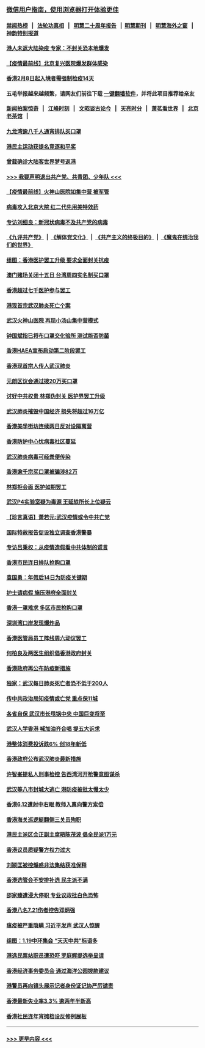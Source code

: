 ### [微信用户指南，使用浏览器打开体验更佳](https://github.com/gfw-breaker/banned-news1/blob/master/indexes/wechat-guide.md?t=0)
#### [禁闻热榜](热点新闻.md?t=0)  &nbsp;&nbsp;|&nbsp;&nbsp; [法轮功真相](https://github.com/gfw-breaker/truth/blob/master/README.md?t=0) &nbsp;&nbsp;|&nbsp;&nbsp; [明慧二十周年报告](https://github.com/gfw-breaker/mh-reports/blob/master/README.md?t=0) &nbsp;&nbsp;|&nbsp;&nbsp;[明慧期刊](https://github.com/gfw-breaker/mh-qikan) &nbsp;&nbsp;|&nbsp;&nbsp; [明慧海外之窗](https://github.com/gfw-breaker/mh-news/blob/master/README.md?t=0) &nbsp;&nbsp;|&nbsp;&nbsp; [神韵特别报道](https://github.com/gfw-breaker/mh-news/blob/master/shenyun.md?t=0)
#### [港人未返大陆染疫 专家：不封关恐本地爆发](../pages/nsc415/n11848021.md?t=02070444) 
#### [【疫情最前线】北京复兴医院爆发群体感染](../pages/nsc415/n11847626.md?t=02070444) 
#### [香港2月8日起入境者需强制检疫14天](../pages/nsc415/n11847658.md?t=02070444) 
#### 五毛举报越来越频繁，请网友们前往下载 [一键翻墙软件](https://github.com/gfw-breaker/ssr-accounts)，并将此项目推荐给亲友
#### [新闻拍案惊奇](https://github.com/gfw-breaker/banned-news1/blob/master/pages/link4.md) &nbsp;&nbsp;|&nbsp;&nbsp; [江峰时刻](https://github.com/gfw-breaker/banned-news1/blob/master/pages/link4.md) &nbsp;&nbsp;|&nbsp;&nbsp; [文昭谈古论今](https://github.com/gfw-breaker/banned-news1/blob/master/pages/link4.md) &nbsp;&nbsp;|&nbsp;&nbsp; [天亮时分](https://github.com/gfw-breaker/banned-news1/blob/master/pages/link4.md) &nbsp;&nbsp;|&nbsp;&nbsp; [萧茗看世界](https://github.com/gfw-breaker/banned-news1/blob/master/pages/link4.md) &nbsp;&nbsp;|&nbsp;&nbsp; [北京老茶馆](https://github.com/gfw-breaker/banned-news1/blob/master/pages/link4.md) &nbsp;&nbsp;|&nbsp;&nbsp; 
#### [九龙湾逾八千人通宵排队买口罩](../pages/nsc415/n11847647.md?t=02070444) 
#### [港民主运动获提名竞逐和平奖](../pages/nsc415/n11847633.md?t=02070444) 
#### [曾载确诊大陆客世界梦号返港](../pages/nsc415/n11847608.md?t=02070444) 
#### [>>> 我要声明退出共产党、共青团、少年队 <<<](https://github.com/begood0513/goodnews/blob/master/quit/letter.md) 
#### [【疫情最前线】火神山医院如集中营 被军管](../pages/nsc415/n11847524.md?t=02070444) 
#### [病毒攻入北京大院 红二代先用美特效药](../pages/nsc415/n11847427.md?t=02070444) 
#### [专访刘细良：新冠状病毒不及共产党的病毒](../pages/nsc415/n11847164.md?t=02070444) 
#### [《九评共产党》](https://github.com/begood0513/9ping.md/blob/master/README.md) &nbsp;|&nbsp; [《解体党文化》](../../../../jtdwh.md/blob/master/README.md)  &nbsp;|&nbsp; [《共产主义的终极目的》](../../../../gczydzjmd.md/blob/master/README.md) &nbsp;|&nbsp; [《魔鬼在统治我们的世界》](../../../../mgztzwmdsj.md/blob/master/README.md) 
#### [组图：香港医护罢工升级 要求全面封关抗疫](../pages/nsc415/n11844107.md?t=02070444) 
#### [澳门赌场关闭十五日 台湾周四实名制买口罩](../pages/nsc415/n11845083.md?t=02070444) 
#### [香港超过七千医护参与罢工](../pages/nsc415/n11845051.md?t=02070444) 
#### [港现首宗武汉肺炎死亡个案](../pages/nsc415/n11844998.md?t=02070444) 
#### [武汉火神山医院 再现小汤山集中营模式](../pages/nsc415/n11844763.md?t=02070444) 
#### [钟国斌指已将布口罩交化验所 测试能否防菌](../pages/nsc415/n11842783.md?t=02070444) 
#### [香港HAEA宣布启动第二阶段罢工](../pages/nsc415/n11842723.md?t=02070444) 
#### [香港现首宗人传人武汉肺炎](../pages/nsc415/n11842766.md?t=02070444) 
#### [元朗区议会通过拨20万买口罩](../pages/nsc415/n11842754.md?t=02070444) 
#### [讨好中共权贵 林郑伪封关 医护界罢工升级](../pages/nsc415/n11842359.md?t=02070444) 
#### [武汉肺炎摧毁中国经济 损失将超过16万亿](../pages/nsc415/n11839723.md?t=02070444) 
#### [香港美孚街坊连续两日反对设隔离营](../pages/nsc415/n11839962.md?t=02070444) 
#### [香港防护中心忧病毒社区蔓延](../pages/nsc415/n11839933.md?t=02070444) 
#### [武汉肺炎病毒可经粪便传染](../pages/nsc415/n11839939.md?t=02070444) 
#### [香港逾千宗买口罩被骗涉82万](../pages/nsc415/n11839914.md?t=02070444) 
#### [林郑拒会面 医护如期罢工](../pages/nsc415/n11839892.md?t=02070444) 
#### [武汉P4实验室疑为毒源 王延轶所长上位疑云](../pages/nsc415/n11835543.md?t=02070444) 
#### [【珍言真语】萧若元:武汉疫情或令中共亡党](../pages/nsc415/n11829394.md?t=02070444) 
#### [国际特赦报告促设独立调查香港警暴](../pages/nsc415/n11833845.md?t=02070444) 
#### [专访吕秉权：从疫情造假看中共体制的谎言](../pages/nsc415/n11833813.md?t=02070444) 
#### [香港市民连日排队抢购口罩](../pages/nsc415/n11833794.md?t=02070444) 
#### [袁国勇：年假后14日为防疫关键期](../pages/nsc415/n11831088.md?t=02070444) 
#### [护士请病假 施压港府全面封关](../pages/nsc415/n11831030.md?t=02070444) 
#### [香港一罩难求 多区市民抢购口罩](../pages/nsc415/n11831002.md?t=02070444) 
#### [深圳湾口岸发现爆炸品](../pages/nsc415/n11828802.md?t=02070444) 
#### [香港医管局员工阵线周六动议罢工](../pages/nsc415/n11828762.md?t=02070444) 
#### [何柏良及两医生组织倡香港政府封关](../pages/nsc415/n11828749.md?t=02070444) 
#### [香港政府再公布防疫新措施](../pages/nsc415/n11828716.md?t=02070444) 
#### [独家：武汉每日肺炎死亡者恐不低于200人](../pages/nsc415/n11828240.md?t=02070444) 
#### [传中共政治局知疫情或亡党 重点保11城](../pages/nsc415/n11828145.md?t=02070444) 
#### [各省自保 武汉市长甩锅中央 中国巨变将至](../pages/nsc415/n11828021.md?t=02070444) 
#### [武汉人学香港 喊加油齐合唱 提五大诉求](../pages/nsc415/n11827046.md?t=02070444) 
#### [港整体消费投诉跌6% 创18年新低](../pages/nsc415/n11817280.md?t=02070444) 
#### [香港政府公布武汉肺炎最新措施](../pages/nsc415/n11817152.md?t=02070444) 
#### [许智峯提私人刑事检控 告西湾河开枪警意图谋杀](../pages/nsc415/n11817132.md?t=02070444) 
#### [武汉等八市封城大逃亡 港防疫被批太慢太少](../pages/nsc415/n11817058.md?t=02070444) 
#### [香港6.12遭射中右眼 教师入禀向警方索偿](../pages/nsc415/n11814678.md?t=02070444) 
#### [香港海关巡逻艇翻侧三关员殉职](../pages/nsc415/n11814604.md?t=02070444) 
#### [港民主派区会正副主席晤陈茂波 倡全民派1万元](../pages/nsc415/n11814582.md?t=02070444) 
#### [香港议员质疑警方权力过大](../pages/nsc415/n11814560.md?t=02070444) 
#### [刘颕匡被控煽惑非法集结获准保释](../pages/nsc415/n11811727.md?t=02070444) 
#### [香港选管会不安排补选 民主派不满](../pages/nsc415/n11811691.md?t=02070444) 
#### [邵家臻遭浸大停职 专业议政批白色恐怖](../pages/nsc415/n11811670.md?t=02070444) 
#### [香港八名7.21伤者控告邓炳强](../pages/nsc415/n11811623.md?t=02070444) 
#### [瘟疫被严重隐瞒 习近平发声 武汉人惊醒](../pages/nsc415/n11811186.md?t=02070444) 
#### [组图：1.19中环集会 “天灭中共”标语多](../pages/nsc415/n11809514.md?t=02070444) 
#### [港选民票站职员遭恐吓 罗庭辉提选举呈请](../pages/nsc415/n11808914.md?t=02070444) 
#### [香港经济事务委员会 通过海洋公园拨款建议](../pages/nsc415/n11808906.md?t=02070444) 
#### [港警员再向镜头展示记者身份证记协严厉谴责](../pages/nsc415/n11808888.md?t=02070444) 
#### [香港最新失业率3.3% 逾两年半新高](../pages/nsc415/n11808887.md?t=02070444) 
#### [香港社民连年宵摊档设反修例展板](../pages/nsc415/n11808857.md?t=02070444) 

----
#### [ >>> 更早内容 <<< ](../indexes/nsc415-earlier.md)

